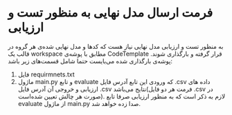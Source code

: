 # فرمت ارسال مدل نهایی به منظور تست و ارزیابی

به منظور تست و ارزیابی مدل نهایی نیاز هست که کدها و مدل نهایی شده‌ی هر گروه در قالب یک workspace مطابق با پوشه‌ی CodeTemplate قرار گرفته و بارگذاری شوند.  پوشه‌ی بارگذاری شده می‌بایست حتما شامل قسمت‌های زیر باشد:
1. فایل requirmnets.txt 
2. ماژول main.py و تابع evaluate که ورودی این تابع آدرس فایل .csv داده های ارزیابی و خروجی آن آدرس فایل .csv نتایج می‌باشد(فرمت هر دو فایل .csv در صورت هر چالش تعیین شده‌است). لازم به ذکر است که به منظور ارزیابی صرفا تابع evaluate از ماژول main.py صدا زده خواهد شد.     


